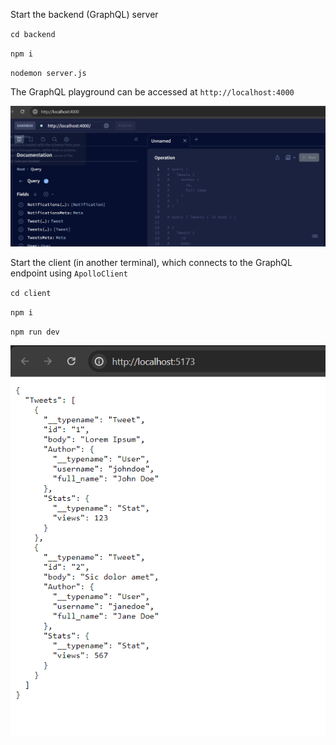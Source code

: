 Start the backend (GraphQL) server

`cd backend`

`npm i`

`nodemon server.js`

The GraphQL playground can be accessed at `http://localhost:4000`

![alt text](image.png)

Start the client (in another terminal), which connects to the GraphQL endpoint using `ApolloClient`

`cd client`

`npm i`

`npm run dev`

![alt text](image-1.png)
